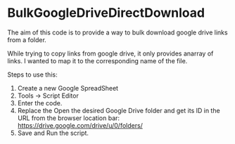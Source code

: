 # BulkGoogleDriveDirectDownload
The aim of this code is to provide a way to bulk download google drive links from a folder. 

While trying to copy links from google drive, it only provides anarray of links. I wanted to map it to the corresponding name of the file.

Steps to use this:
1. Create a new Google SpreadSheet
2. Tools -> Script Editor
3. Enter the code.
4. Replace the <id> 
       Open the desired Google Drive folder and get its ID in the URL from the browser location bar: https://drive.google.com/drive/u/0/folders/<id>
5. Save and Run the script.
